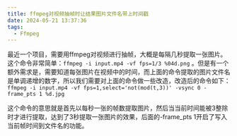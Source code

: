 ```yaml
---
title: ffmpeg对视频抽帧时让结果图片文件名带上时间戳 
date: 2024-05-21 13:37:36
tags:
  - Ffmpeg
---
```


最近一个项目，需要用ffmpeg对视频进行抽帧，大概是每隔几秒提取一张图片。这个命令非常简单：`ffmpeg -i input.mp4 -vf fps=1/3 %04d.png` 。但是有一个额外需求是，需要知道每张图片在视频中的时间，而上面的命令提取的图片文件名是单调递增的数字，所以我们需要对上面的命令做一些改造，改造后的命令如下：
`ffmpeg -i input.mp4 -vf fps=1,select='not(mod(t,3))' -vsync 0 -frame_pts 1 %d.jpg`

这个命令的意思就是首先以每秒一张的帧数提取图片，然后当当前时间能被3整除时才进行提取，达到了3秒提取一张图片的效果，后面的-frame_pts 1开启了写入当前帧时间到文件名的功能。


